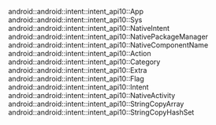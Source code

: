 android::android::intent::intent_api10::App
android::android::intent::intent_api10::Sys
android::android::intent::intent_api10::NativeIntent
android::android::intent::intent_api10::NativePackageManager
android::android::intent::intent_api10::NativeComponentName
android::android::intent::intent_api10::Action
android::android::intent::intent_api10::Category
android::android::intent::intent_api10::Extra
android::android::intent::intent_api10::Flag
android::android::intent::intent_api10::Intent
android::android::intent::intent_api10::NativeActivity
android::android::intent::intent_api10::StringCopyArray
android::android::intent::intent_api10::StringCopyHashSet